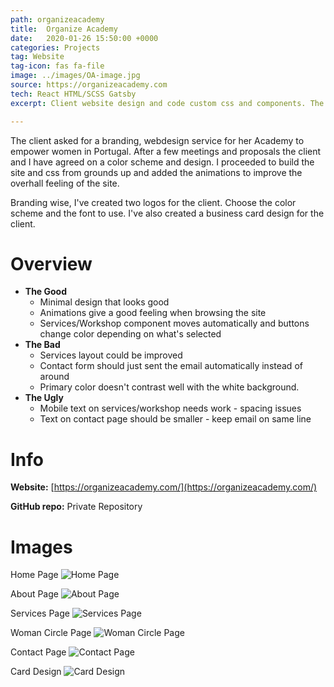```yaml
---
path: organizeacademy
title:  Organize Academy
date:   2020-01-26 15:50:00 +0000
categories: Projects
tag: Website
tag-icon: fas fa-file
image: ../images/OA-image.jpg
source: https://organizeacademy.com
tech: React HTML/SCSS Gatsby
excerpt: Client website design and code custom css and components. The website is an Academy for empowering women in Portugal.

---
```

The client asked for a branding, webdesign service for her Academy to empower women in Portugal. After a few meetings and proposals the client and I have agreed on a color scheme and design. I proceeded to build the site and css from grounds up and added the animations to improve the overhall feeling of the site.

Branding wise, I've created two logos for the client. Choose the color scheme and the font to use. I've also created a business card design for the client.

# Overview

- **The Good**
  - Minimal design that looks good
  - Animations give a good feeling when browsing the site
  - Services/Workshop component moves automatically and buttons change color depending on what's selected
- **The Bad**
  - Services layout could be improved
  - Contact form should just sent the email automatically instead of around
  - Primary color doesn't contrast well with the white background.
- **The Ugly**
  - Mobile text on services/workshop needs work - spacing issues
  - Text on contact page should be smaller - keep email on same line

# Info

**Website:** [https://organizeacademy.com/](https://organizeacademy.com/)

**GitHub repo:** Private Repository

# Images

Home Page
![Home Page](../images/OA-home.png)

About Page
![About Page](../images/OA-about.png)

Services Page
![Services Page](../images/OA-services.png)

Woman Circle Page
![Woman Circle Page](../images/OA-womancircle.png)

Contact Page
![Contact Page](../images/OA-contacts.png)

Card Design
![Card Design](../images/OA-card.png)
